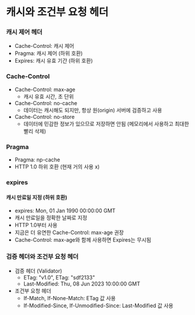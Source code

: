 # 캐시와 조건부 요청 헤더

### 캐시 제어 헤더

- Cache-Control: 캐시 제어
- Pragma: 캐시 제어 (하위 호환)
- Expires: 캐시 유효 기간 (하위 호환)

### Cache-Control

- Cache-Control: max-age
  - 캐시 유효 시간, 초 단위
- Cache-Control: no-cache
  - 데이터는 캐시해도 되지만, 항상 원(origin) 서버에 검증하고 사용
- Cache-Control: no-store
  - 데이터에 민감한 정보가 있으므로 저장하면 안됨 (메모리에서 사용하고 최대한 빨리 삭제)

### Pragma

- Pragma: np-cache
- HTTP 1.0 하위 호환 (현재 거의 사용 x)

### expires

#### 캐시 만료일 지정 (하위 호환)

- expires: Mon, 01 Jan 1990 00:00:00 GMT
- 캐시 만료일을 정확한 날짜로 지정
- HTTP 1.0부터 사용
- 지금은 더 유연한 Cache-Control: max-age 권장
- Cache-Control: max-age와 함께 사용하면 Expires는 무시됨

### 검증 헤더와 조건부 요청 헤더

- 검증 헤더 (Validator)
  - ETag: "v1.0", ETag: "sdf2133"
  - Last-Modified: Thu, 08 Jun 2023 10:00:00 GMT
- 조건부 요청 헤더
  - If-Match, If-None-Match: ETag 값 사용
  - If-Modified-Since, If-Unmodified-Since: Last-Modified 값 사용